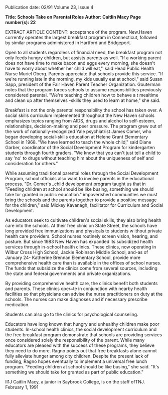 Publication date: 02/91
Volume 23, Issue 4

**Title: Schools Take on Parental Roles**
**Author: Caitlin Macy**
**Page number(s): 22**

EXTRACT ARTICLE CONTENT:
acceptance of the program. New.Haven 
currently operates the largest breakfast 
program in Connecticut, followed by 
similar programs administered in 
Hartford and Bridgeport. 

Open to all students regardless of 
financial need, the breakfast program 
not only feeds hungry children, but 
assists parents as well. "If a working 
parent does not have time to make 
bacon and eggs every morning, she 
doesn't have to worry about whether 
her child will eat,'' said Head Public 
Health Nurse Muriel Oberg. Parents 
appreciate that schools provide this 
service. "If we're running late in the 
morning, my kids usually eat at school," 
said Susan Sapp, president of the Fair 
Haven Parent Teacher Organization. 
Gouterman notes that the program 
forces schools to assume responsibilities 
previously considered parental. "We're 
teaching children how to behave a t 
mealtime and clean up after themselves 
-skills they used to learn at home," she 
said. 

Breakfast is not the only parental 
responsibility the school has taken over. 
A social skills curriculum implemented 
throughout the New Haven schools 
emphasizes topics ranging from AIDS, 
drugs and alcohol to self-esteem, 
relationships, decision-making and peer 
pressure. The program grew out of the 
work of nationally-recognized Yale 
psychiatrist James Comer, who began 
developing social-skills education at 
Helene Grant Elementary School in 
1968. "We have learned to teach the 
whole child," said Diane Garber, 
coordinator of the Social Development 
Program for kindergarten students 
through fourth graders. "We know that 
you can't just tell a child to say 'no' to 
drugs without teaching him about the 
uniqueness of self and consideration for 
others." 

While 
assuming 
tradi tiona! 
parental roles through the Social 
Development Program, school officials 
also want to involve parents in the 
educational process. "Dr. Comer's _child 
development program taught us that in 
"Feeding children at 
school should be like 
busing, something we 
should take tor granted 
in public education." 
impoverished communities we must 
bring the schools and the parents 
together to provide a positive message 
for the children," said Mickey 
Kavanagh, facilitator for Curriculum 
and Social Development. 

As educators seek to cultivate 
children's social skills, they also bring 
health care into the schools. At their free 
clinic on State Street, the schools have 
long provided free immunizations and 
physicals to students w ithout private 
health care providers. School nurses 
routinely screen vision, hearing, and 
posture. But since 1983 New Haven has 
expanded its subsidized health services 
through in-school health clinics. These 
clinics, now operating in Wilbur Cross 
High School, Jackie Robinson Middle 
School, and-as of January 24-
Katherine Brennan Elementary School, 
provide more comprehensive health 
care than is avai!able in the offices of 
school nurses. The funds that subsidize 
the clinics come from several sources, 
including the state and federai 
governments and private organizations. 

By providing comprehensive health 
care, the clinics benefit both students 
and parents. These clinics oper~te in 
conjunction with nearby health facilities 
so that physicians can advise the nurse 
practitioners on duty at the schools. The 
nurses can make diagnoses and if 
necessary 
prescribe 
medication. 

Students can also go to the clinics for 
psychological counseling. 

Educators have long known that 
hungry and unhealthy children make 
poor students. In-school health clinics, 
the social development curriculum and 
the free breakfast program demonstrate 
that schools are providing services once 
considered solely the responsibility of 
the parent. While many educators are 
pleased with the success of these 
programs, they believe they need to do 
more. Ragno points out that free 
breakfasts alone cannot fully alleviate 
hunger among city children. Despite 
the present lack of funding, Ragno 
hopes eventually to implement a 
universal free lunch program. "Feeding 
children at school should be like 
busing," she said. "It's something we 
should take for granted as part of public 
education." 

II1J 
Caitlin Macy, a junior in Saybrook College, 
is on the staff ofTNJ. 
February 1, 1991